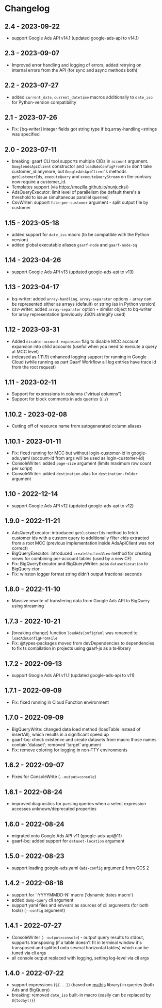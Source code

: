 # Changelog
## 2.4 - 2023-09-22
* support Google Ads API v14.1 (updated google-ads-api to v14.1)
 
## 2.3 - 2023-09-07
* Improved error handling and logging of errors, added retrying on internal errors from the API (for sync and async methods both)

## 2.2 - 2023-07-27
* added `current_date`, `current_datetime` macros additionally to `date_iso` for Python-version compatibility

## 2.1 - 2023-07-26
* Fix: [bq-writer] integer fields got string type if bq.array-handling=strings was specified

## 2.0 - 2023-07-11
* breaking: gaarf CLI tool supports multiple CIDs in `account` argument. 
`GoogleAdsApiClient` constructor and `loadAdsConfigFromFile` don't take customer_id anymore, 
but `GoogleAdsApiClient`'s methods `getCustomerIds`, `executeQuery` and `executeQueryStream` on the contrary now require a customer_id.
* Templates support (via https://mozilla.github.io/nunjucks/)
* AdsQueryExecutor: limit level of parallelism (be default there's a threshold to issue simultaneous parallel queries)
* CsvWriter: support `file-per-customer` argument - split output file by customer

## 1.15 - 2023-05-18
* added support for `date_iso` macro (to be compatible with the Python version)
* added global executable aliases `gaarf-node` and `gaarf-node-bq`

## 1.14 - 2023-04-26
* support Google Ads API v13 (updated google-ads-api to v13)

## 1.13 - 2023-04-17
* bq-writer: added `array-handling`, `array-separator` options - array can be represented either as arrays (default) or string (as in Python version)
* csv-writer: added `array-separator` option + similar object to bq-writer for array representation (previously JSON.stringify used)

## 1.12 - 2023-03-31
* Added `disable-account-expansion` flag to disable MCC account expansion into child accounts (useful when you need to execute a query at MCC level)
* (released as 1.11.9) enhanced logging support for running in Google Cloud (while running as part Gaarf Workflow all log entries have trace id from the root request)

## 1.11 - 2023-02-11
* Support for expressions in columns ("virtual columns")
* Support for block comments in ads queries (/*..*/)

## 1.10.2 - 2023-02-08
* Cutting off of resource name from autogenerated column aliases

## 1.10.1 - 2023-01-11
* Fix: fixed running for MCC but without login-customer-id in google-ads.yaml (account-id from args will be used as login-customer-id)
* ConsoleWriter: added `page-size` argument (limits maximum row count per script)
* ConsoleWriter: added `destination` alias for `destination-folder` argument

## 1.10 - 2022-12-14
* support Google Ads API v12 (updated google-ads-api to v12)

## 1.9.0 - 2022-11-21
* AdsQueryExecutor: introduced `getCustomerIds` method to fetch customer ids with a custom query to additionally filter cids extracted from a root MCC
  (previous implementation inside AdsApiClient was not correct)
* BigQueryExecutor: introduced `createUnifiedView` method for creating views for combining per-account tables (used by a new CF)
* Fix: BigQueryExecutor and BigQueryWriter: pass `datasetLocation` to BigQuery ctor
* Fix: winston logger format string didn't output fractional seconds

## 1.8.0 - 2022-11-10
* Massive rewrite of transfering data from Google Ads API to BigQuery using streaming

## 1.7.3 - 2022-10-21
* [breaking change] function `loadAdsConfigYaml` was renamed to `loadAdsConfigFromFile`
* Fix: @types-packages moved from devDependencies to dependencies to fix ts compilation in projects using gaarf-js as a ts-library

## 1.7.2 - 2022-09-13
* support Google Ads API v11.1 (updated google-ads-api to v11)

## 1.7.1 - 2022-09-09
* Fix: fixed running in Cloud Function environment

## 1.7.0 - 2022-09-09
* BigQueryWrite: changed data load method (loadTable instead of insertAll), which results in a significant speed up
* gaarf-bq: check existence and create datasets from macro those names contain 'dataset'; removed 'target' argument
* Fix: remove coloring for logging in non-TTY environments

## 1.6.2 - 2022-09-07
* Fixes for ConsoleWrite (`--output=console`)

## 1.6.1 - 2022-08-24
* improved diagnostics for parsing queries when a select expression accesses unknown/deprecated properties

## 1.6.0 - 2022-08-24
* migrated onto Google Ads API v11 (google-ads-api@11)
* gaarf-bq: added support for `dataset-location` argument

## 1.5.0 - 2022-08-23
* support loading google-ads.yaml (`ads-config` argument) from GCS
                                                                                 2
## 1.4.2 - 2022-08-18
* support for ':YYYYMMDD-N' macro ('dynamic dates macro')
* added `dump-query` cli argument
* support yaml files and envvars as sources of cli arguments (for both tools) (`--config` argument)

## 1.4.1 - 2022-07-27
* ConsoleWriter (`--output=console`) - output query results to stdout, supports transposing (if a table doesn't fit in terminal window it's transposed and splitted onto several horizontal tables) which can be tuned via cli args
* all console output replaced with logging, setting log-level via cli args

## 1.4.0 - 2022-07-22
* support expressions (`${...}`) (based on [mathjs](https://mathjs.org) library) in queries (both Ads and BigQuery)
* breaking: removed `date_iso` built-in macro (easily can be replaced by `${today()}`)
